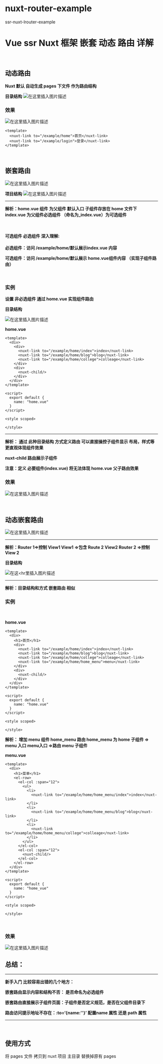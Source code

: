 # nuxt-router-example
ssr-nuxt-lrouter-example
<br>

# Vue ssr Nuxt 框架 嵌套 动态 路由 详解

<br>

## 动态路由

**Nuxt 默认 自动生成 pages 下文件 作为路由结构**
<br/>

**目录结构**
![在这里插入图片描述](https://img-blog.csdnimg.cn/20200510162533416.png)
### 效果
![在这里插入图片描述](https://img-blog.csdnimg.cn/20200510165520626.gif)
```
<template>
  <nuxt-link to="/example/home">首页</nuxt-link>
  <nuxt-link to="/example/login">登录</nuxt-link>
</template>
```

<br>

## 嵌套路由

![在这里插入图片描述](https://img-blog.csdnimg.cn/20200510161000233.png?x-oss-process=image/watermark,type_ZmFuZ3poZW5naGVpdGk,shadow_10,text_aHR0cHM6Ly9ibG9nLmNzZG4ubmV0L0ZvcmV2ZXJCYW5h,size_16,color_FFFFFF,t_70)
<br>

**项目结构**
![在这里插入图片描述](https://img-blog.csdnimg.cn/20200510171019215.png)
<hr>

**解析：home.vue 组件 为父组件 默认入口  子组件存放在 home 文件下  
index.vue 为父组件必选组件 （命名为_index.vue）为可选组件**

<br>

#### **可选组件 必选组件 深入理解:**

**必选组件：访问 /example/home/默认展示index.vue 内容**

**可选组件：访问 /example/home/默认展示 home.vue组件内容 （实现子组件路由）**

<br/>


### 实例
**设置 非必选组件 通过 home.vue 实现组件路由**
<br/>

**目录结构**

![在这里插入图片描述](https://img-blog.csdnimg.cn/20200510173630278.png)

**home.vue**
```
<template>
  <div>
    <div>
      <nuxt-link to="/example/home/index">index</nuxt-link>
      <nuxt-link to="/example/home/blog">blog</nuxt-link>
      <nuxt-link to="/example/home/college">colleage</nuxt-link>
    </div>
    <div>
      <nuxt-child/>
    </div>
  </div>
</template>

<script>
  export default {
    name: "home.vue"
  }
</script>

<style scoped>

</style>

```
<hr>

**解析： 通过 此种目录结构 方式定义路由 可以直接操控子组件显示 布局，样式等 更直观体现组件效果**

**nuxt-child  路由展示子组件** 

**注意：定义 必要组件(index.vue) 将无法体现 home.vue 父子路由效果**
<br/>

### 效果
![在这里插入图片描述](https://img-blog.csdnimg.cn/20200510174804592.gif)

<br/>


## 动态嵌套路由 
![在这里插入图片描述](https://img-blog.csdnimg.cn/20200510175854513.png?x-oss-process=image/watermark,type_ZmFuZ3poZW5naGVpdGk,shadow_10,text_aHR0cHM6Ly9ibG9nLmNzZG4ubmV0L0ZvcmV2ZXJCYW5h,size_16,color_FFFFFF,t_70)
<hr>

**解析：Router 1=>控制 View1 
View1 =>包含 Route 2 View2
Router 2 =>控制 View 2**

**目录结构**

![在这<hr里插入图片描述](https://img-blog.csdnimg.cn/20200510180706888.png?x-oss-process=image/watermark,type_ZmFuZ3poZW5naGVpdGk,shadow_10,text_aHR0cHM6Ly9ibG9nLmNzZG4ubmV0L0ZvcmV2ZXJCYW5h,size_16,color_FFFFFF,t_70)
<hr>

**解析：目录结构和方式 嵌套路由 相似**
<br/>


### 实例

<br>

**home.vue**
```
<template>
  <div>
    <h1>首页</h1>
    <div>
      <nuxt-link to="/example/home/index">index</nuxt-link>
      <nuxt-link to="/example/home/blog">blog</nuxt-link>
      <nuxt-link to="/example/home/college">colleage</nuxt-link>
      <nuxt-link to="/example/home/home_menu">menu</nuxt-link>
    </div>
    <div>
      <nuxt-child/>
    </div>
  </div>
</template>

<script>
  export default {
    name: "home.vue"
  }
</script>

<style scoped>

</style>

```
**解析： 增加 menu 组件 home_menu 路由
home_menu  为 home 子组件 => menu 入口
menu入口 =>路由 menu 子组件**

**menu.vue**
```
<template>
  <div>
    <h1>菜单</h1>
    <el-row>
      <el-col :span="12">
        <ul>
          <li>
            <nuxt-link to="/example/home/home_menu/index">index</nuxt-link>
          </li>
          <li>
            <nuxt-link to="/example/home/home_menu/blog">blog</nuxt-link>
          </li>
          <li>
            <nuxt-link to="/example/home/home_menu/college">colleage</nuxt-link>
          </li>
        </ul>
      </el-col>
      <el-col :span="12">
        <nuxt-child/>
      </el-col>
    </el-row>
  </div>
</template>

<script>
  export default {
    name: "home_vue"
  }
</script>

<style scoped>

</style>

```
<br>

### 效果

![在这里插入图片描述](https://img-blog.csdnimg.cn/20200510181833783.gif)
<br>

## 总结：
<hr>

**新手入门 比较容易出错的几个地方：**

**嵌套路由显示内容和结构不否： 是否命名为必选组件**

**嵌套路由直接展示子组件页面：子组件是否定义规范，是否在父组件目录下**

**路由访问提示地址不存在：:to=‘{name:''}’ 配置name 属性 还是 path 属性**

<hr>


<br>


## 使用方式


将 pages 文件 拷贝到 nuxt 项目 主目录 替换掉原有 pages


